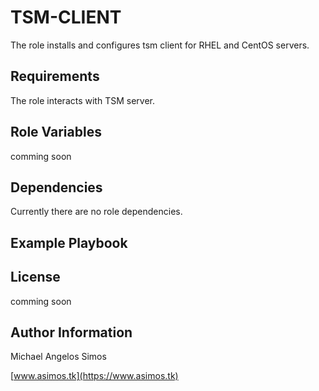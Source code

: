 TSM-CLIENT
=========

The role installs and configures tsm client for RHEL and CentOS servers.


Requirements
------------

The role interacts with TSM server.

Role Variables
--------------

comming soon

Dependencies
------------

Currently there are no role dependencies.


Example Playbook
----------------

License
-------

comming soon

Author Information
------------------

Michael Angelos Simos

[www.asimos.tk](https://www.asimos.tk)